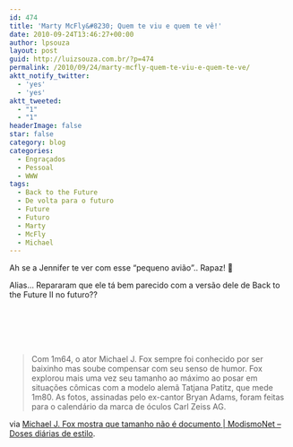 ```yaml
---
id: 474
title: 'Marty McFly&#8230; Quem te viu e quem te vê!'
date: 2010-09-24T13:46:27+00:00
author: lpsouza
layout: post
guid: http://luizsouza.com.br/?p=474
permalink: /2010/09/24/marty-mcfly-quem-te-viu-e-quem-te-ve/
aktt_notify_twitter:
  - 'yes'
  - 'yes'
aktt_tweeted:
  - "1"
  - "1"
headerImage: false
star: false
category: blog
categories:
  - Engraçados
  - Pessoal
  - WWW
tags:
  - Back to the Future
  - De volta para o futuro
  - Future
  - Futuro
  - Marty
  - McFly
  - Michael
---
```

Ah se a Jennifer te ver com esse &#8220;pequeno avião&#8221;.. Rapaz! 🙂
  
Alias&#8230; Repararam que ele tá bem parecido com a versão dele de Back to the Future II no futuro??

<p style="text-align: center">
  <a href="http://www.modismonet.com/2010/09/michael-j-fox-mostra-que-tamanho-nao-e-documento/#utm_source=rss&utm_medium=rss&utm_campaign=michael-j-fox-mostra-que-tamanho-nao-e-documento"><img src="http://ihcenter.com.br/luizsouza/files/2010/09/article-0-0B385BE8000005DC-335_634x454.jpg" alt="" /></a>
</p>

<p style="text-align: center">
  <a href="http://www.modismonet.com/2010/09/michael-j-fox-mostra-que-tamanho-nao-e-documento/#utm_source=rss&utm_medium=rss&utm_campaign=michael-j-fox-mostra-que-tamanho-nao-e-documento"><!--more-->
  
  <img src="http://ihcenter.com.br/luizsouza/files/2010/09/article-0-0B38401A000005DC-50_634x453.jpg" alt="" /></a>
</p>

<p style="text-align: center">
  <a href="http://www.modismonet.com/2010/09/michael-j-fox-mostra-que-tamanho-nao-e-documento/#utm_source=rss&utm_medium=rss&utm_campaign=michael-j-fox-mostra-que-tamanho-nao-e-documento"><img src="http://ihcenter.com.br/luizsouza/files/2010/09/article-0-0B385636000005DC-927_634x472.jpg" alt="" /></a>
</p>

<p style="text-align: center">
  <a href="http://www.modismonet.com/2010/09/michael-j-fox-mostra-que-tamanho-nao-e-documento/#utm_source=rss&utm_medium=rss&utm_campaign=michael-j-fox-mostra-que-tamanho-nao-e-documento"><img src="http://ihcenter.com.br/luizsouza/files/2010/09/article-0-0B386792000005DC-885_634x454.jpg" alt="" /></a>
</p>

<p style="text-align: center">
  <a href="http://www.modismonet.com/2010/09/michael-j-fox-mostra-que-tamanho-nao-e-documento/#utm_source=rss&utm_medium=rss&utm_campaign=michael-j-fox-mostra-que-tamanho-nao-e-documento"><img src="http://ihcenter.com.br/luizsouza/files/2010/09/article-0-0B387263000005DC-786_634x454.jpg" alt="" /></a>
</p>

<p style="text-align: center">
  <a href="http://www.modismonet.com/2010/09/michael-j-fox-mostra-que-tamanho-nao-e-documento/#utm_source=rss&utm_medium=rss&utm_campaign=michael-j-fox-mostra-que-tamanho-nao-e-documento"><img src="http://ihcenter.com.br/luizsouza/files/2010/09/article-1313034-0B3850CE000005DC-462_634x454.jpg" alt="" /></a>
</p>

> Com 1m64, o ator Michael J. Fox sempre foi conhecido por ser baixinho mas soube compensar com seu senso de humor. Fox explorou mais uma vez seu tamanho ao máximo ao posar em situações cômicas com a modelo alemã Tatjana Patitz, que mede 1m80. As fotos, assinadas pelo ex-cantor Bryan Adams, foram feitas para o calendário da marca de óculos Carl Zeiss AG.

via [Michael J. Fox mostra que tamanho não é documento | ModismoNet &#8211; Doses diárias de estilo](http://www.modismonet.com/2010/09/michael-j-fox-mostra-que-tamanho-nao-e-documento/#utm_source=rss&utm_medium=rss&utm_campaign=michael-j-fox-mostra-que-tamanho-nao-e-documento).

<div style="width: 1px;height: 1px;overflow: hidden">
  <!--more-->
</div>